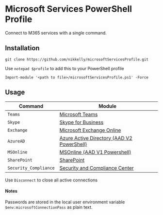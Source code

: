 # Microsoft Services PowerShell Profile
Connect to M365 services with a single command.
## Installation
`git clone https://github.com/nikkelly/microsoftServicesProfile.git`

Use `notepad $profile` to add this to your PowerShell profile
```
Import-module '<path to file>/microsoftServicesProfile.ps1' -Force
```
## Usage
Command | Module
--- | ---
`Teams`|[Microsoft Teams](https://docs.microsoft.com/en-us/MicrosoftTeams/teams-powershell-overview)
`Skype`|[Skype for Business](https://docs.microsoft.com/en-us/microsoft-365/enterprise/manage-skype-for-business-online-with-microsoft-365-powershell?view=o365-worldwide)
`Exchange` |[Microsoft Exchange Online](https://docs.microsoft.com/en-us/powershell/exchange/exchange-online-powershell?view=exchange-ps)
`AzureAD`|[Azure Active Directory (AAD V2 PowerShell)](https://docs.microsoft.com/en-us/powershell/module/azuread/?view=azureadps-2.0)
`MSOnline`|[MSOnline (AAD V1 Powershell)](https://docs.microsoft.com/en-us/powershell/azure/active-directory/overview?view=azureadps-1.0)
`SharePoint`|[SharePoint](https://docs.microsoft.com/en-us/powershell/sharepoint/sharepoint-online/introduction-sharepoint-online-management-shell?view=sharepoint-ps)
`Security_Compliance`|[Security and Compliance Center](https://docs.microsoft.com/en-us/powershell/exchange/connect-to-scc-powershell?view=exchange-ps)

Use `Disconnect` to close all active connections

#### Notes
Passwords are stored in the local user environment variable `$env:microsoftConnectionPass` as plain text. 
